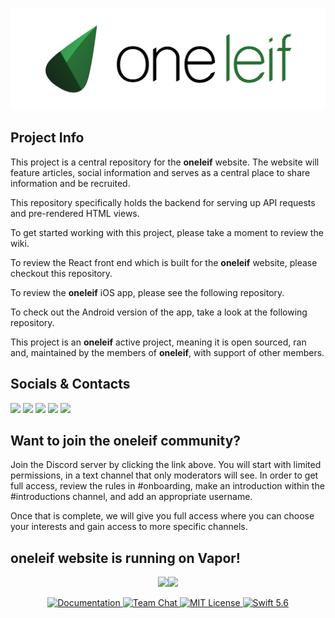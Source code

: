 ![OneLeif Logo](https://github.com/oneleif/olDocs/blob/master/assets/images/oneleif_logos/full_logo/oneleif_whiteback.png)
## Project Info

This project is a central repository for the **oneleif** website. The website will feature articles, 
social information and serves as a central place to share information and be recruited.

This repository specifically holds the backend for serving up API requests and pre-rendered HTML views.

To get started working with this project, please take a moment to review the wiki.

To review the React front end which is built for the **oneleif** website, please checkout this repository.

To review the **oneleif** iOS app, please see the following repository.

To check out the Android version of the app, take a look at the following repository.

This project is an **oneleif** active project, meaning it is open sourced, ran and, maintained by the members of 
**oneleif**, with support of other members.

## Socials & Contacts
[![](https://img.shields.io/badge/oneleif-Twitter-blue.svg)](https://twitter.com/oneleifdev) [![](https://img.shields.io/badge/oneleif-YouTube-red.svg)](https://www.youtube.com/channel/UC3HN0jID38K0Vb_WChvgQmA) [![](https://img.shields.io/badge/oneleif-discord-success)](https://discord.com/invite/Ay2A8kN) [![](https://img.shields.io/badge/oneleif-website-informational)](https://oneleif.com) [![](https://img.shields.io/badge/oneleif-email-important)](mailto:oneleifdev@gmail.com)


## Want to join the oneleif community?
Join the Discord server by clicking the link above. You will start with limited permissions, in a text channel that
only moderators will see. In order to get full access, review the rules in #onboarding, make an introduction within the #introductions
channel, and add an appropriate username.

Once that is complete, we will give you full access where you can choose your interests and gain access to more specific channels.

## oneleif website is running on Vapor!

<p align="center">
    <img src="https://i.ibb.co/MZXx7g7/Vapor-4-Logo-Small.png"><img src="https://i.ibb.co/2FFggk4/VAPOR.png">   
</p>
<p align="center">
    <a href="http://docs.vapor.codes/4.0/">
        <img src="http://img.shields.io/badge/read_the-docs-2196f3.svg" alt="Documentation">
    </a>
    <a href="https://discord.gg/vapor">
        <img src="https://img.shields.io/discord/431917998102675485.svg" alt="Team Chat">
    </a>
    <a href="LICENSE">
        <img src="http://img.shields.io/badge/license-MIT-brightgreen.svg" alt="MIT License">
    </a>
    <a href="https://swift.org">
        <img src="http://img.shields.io/badge/swift-5.6-brightgreen.svg" alt="Swift 5.6">
    </a>
</p>
